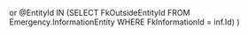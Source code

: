 or @EntityId IN (SELECT
			FkOutsideEntityId
		FROM Emergency.InformationEntity
		WHERE FkInformationId = inf.Id)
	)
